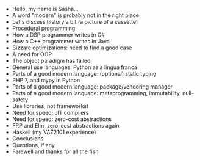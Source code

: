 * Hello, my name is Sasha...
* A word "modern" is probably not in the right place
* Let's discuss history a bit (a picture of a cassette)
* Procedural programming
* How a DSP programmer writes in C#
* How a C++ programmer writes in Java
* Bizzare optimizations: need to find a good case
* A need for OOP
* The object paradigm has failed
* General use languages: Python as a lingua franca
* Parts of a good modern language: (optional) static typing
* PHP 7, and mypy in Python
* Parts of a good modern language: package/vendoring manager
* Parts of a good modern language: metaprogramming, immutability, null-safety
* Use libraries, not frameworks!
* Need for speed: JIT compilers
* Need for speed: zero-cost abstractions
* FRP and Elm, zero-cost abstractions again
* Haskell (my VAZ2101 experience)
* Conclusions
* Questions, if any
* Farewell and thanks for all the fish
